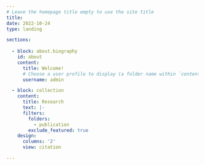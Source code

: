 ```yaml
---
# Leave the homepage title empty to use the site title
title:
date: 2022-10-24
type: landing

sections:
 
  - block: about.biography
    id: about
    content:
      title: Welcome!
      # Choose a user profile to display (a folder name within `content/authors/`)
      username: admin

  - block: collection
    content:
      title: Research
      text: |-
      filters:
        folders:
          - publication
        exclude_featured: true
    design:
      columns: '2'
      view: citation

---
```

